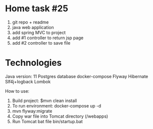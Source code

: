 # Home task #25

1. git repo + readme
2. java web application
3. add spring MVC to project
4. add #1 controller to return jsp page
5. add #2 controller to save file

# Technologies

Java version: 11 Postgres database docker-compose Flyway Hibernate Slf4j+logback Lombok

How to use:

1. Build project: $mvn clean install
2. To run environment: docker-compose up -d
3. mvn flyway:migrate
4. Copy war file into Tomcat directory (/webapps)
5. Run Tomcat bat file bin/startup.bat


